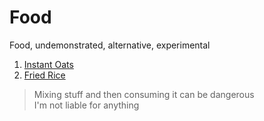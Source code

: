 # Food
Food, undemonstrated, alternative, experimental

1. [Instant Oats](Instant%20Oats/README.md) 
2. [Fried Rice](Fried-Rijst/README.md)
> Mixing stuff and then consuming it can be dangerous    
> I'm not liable for anything
